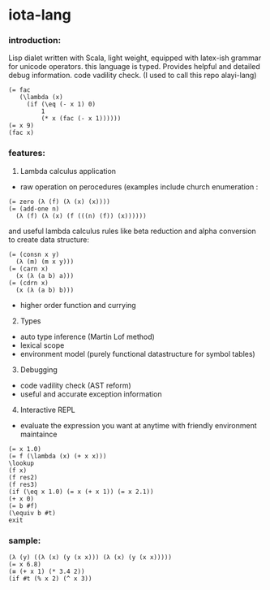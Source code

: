 # iota-lang
### introduction: 
Lisp dialet written with Scala, light weight, equipped with latex-ish grammar for unicode operators. this language is typed. Provides helpful and detailed debug information. code vadility check. (I used to call this repo alayi-lang)
``` racket
(= fac
   (\lambda (x)
     (if (\eq (- x 1) 0)
         1
         (* x (fac (- x 1))))))
(= x 9)
(fac x)
```

### features:
1. Lambda calculus application
* raw operation on perocedures (examples include church enumeration :
``` racket
(= zero (λ (f) (λ (x) (x))))
(= (add-one n)
  (λ (f) (λ (x) (f (((n) (f)) (x))))))
```
and useful lambda calculus rules like beta reduction and alpha conversion to create data structure:
``` racket
(= (consn x y)
  (λ (m) (m x y)))
(= (carn x)
  (x (λ (a b) a)))
(= (cdrn x)
  (x (λ (a b) b)))
```
* higher order function and currying
2. Types
* auto type inference (Martin Lof method)
* lexical scope
* environment model (purely functional datastructure for symbol tables)
3. Debugging
* code vadility check (AST reform)
* useful and accurate exception information
4. Interactive REPL
* evaluate the expression you want at anytime with friendly environment maintaince
``` racket
(= x 1.0)
(= f (\lambda (x) (+ x x)))
\lookup
(f x)
(f res2)
(f res3)
(if (\eq x 1.0) (= x (+ x 1)) (= x 2.1))
(+ x 0)
(= b #f)
(\equiv b #t)
exit
```

### sample:
``` racket
(λ (y) ((λ (x) (y (x x))) (λ (x) (y (x x)))))
(= x 6.8)
(≡ (+ x 1) (* 3.4 2))
(if #t (% x 2) (^ x 3))
```
